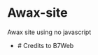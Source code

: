 <h1> Awax-site</h1>

<p> Awax site using no javascript</p>
<ul>
  <li># Credits to B7Web</li>
</ul>
